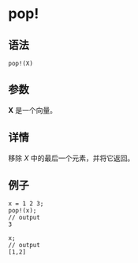 # pop!

## 语法

`pop!(X)`

## 参数

**X** 是一个向量。

## 详情

移除 *X* 中的最后一个元素，并将它返回。

## 例子

```
x = 1 2 3;
pop!(x);
// output
3

x;
// output
[1,2]
```

